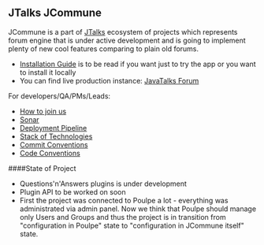 JTalks JCommune
---
JCommune is a part of [JTalks](http://jtalks.org) ecosystem of projects which represents forum engine that is under active development and is going to implement plenty of new cool features comparing to plain old forums.

* [Installation Guide](docs/installation/general-installation-guide.md) is to be read if you want just to try the app or you want to install it locally
* You can find live production instance: [JavaTalks Forum](http://javatalks.ru)

For developers/QA/PMs/Leads:
* [How to join us](docs/how-to-join-us.md)
* [Sonar](http://sonar.jtalks.org/dashboard/index/1)
* [Deployment Pipeline](http://ci.jtalks.org/view/JCommune.%20Pipeline)
* [Stack of Technologies](http://wiki.jtalks.org/display/jtalks/Stack+of+technologies)
* [Commit Conventions](docs/commit-conventions.md)
* [Code Conventions](http://wiki.jtalks.org/display/jtalks/Code+Conventions)

####State of Project

- Questions'n'Answers plugins is under development
- Plugin API to be worked on soon
- First the project was connected to Poulpe a lot - everything was administrated via admin panel. Now we think that Poulpe
should manage only Users and Groups and thus the project is in transition from "configuration in Poulpe" state to
"configuration in JCommune itself" state.

